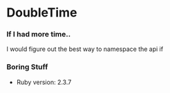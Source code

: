 # DoubleTime

### If I had more time..

I would figure out the best way to namespace the api if 


### Boring Stuff

* Ruby version: 2.3.7

